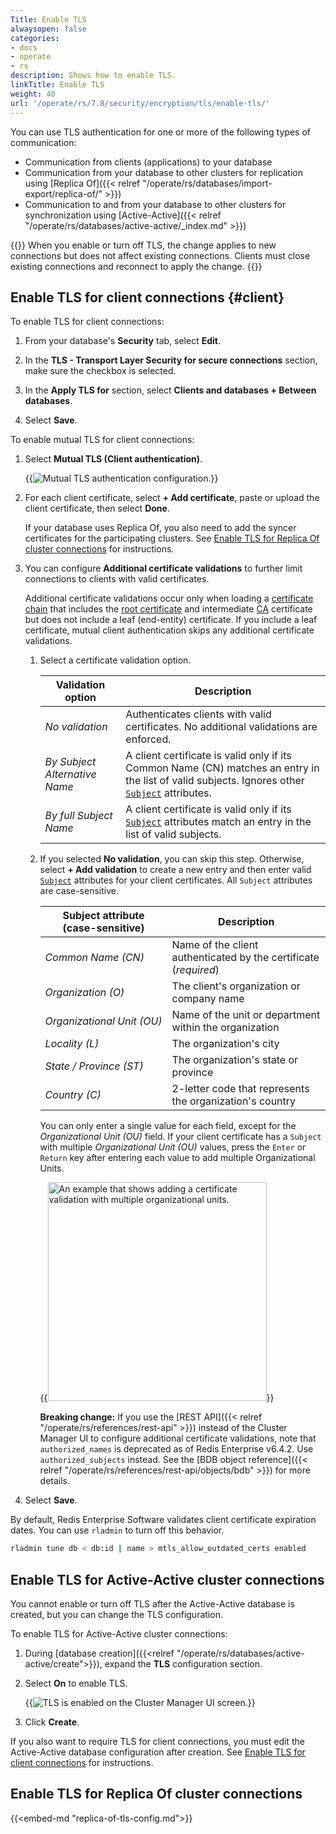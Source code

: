 ```yaml
---
Title: Enable TLS
alwaysopen: false
categories:
- docs
- operate
- rs
description: Shows how to enable TLS.
linkTitle: Enable TLS
weight: 40
url: '/operate/rs/7.8/security/encryption/tls/enable-tls/'
---
```


You can use TLS authentication for one or more of the following types of communication:

- Communication from clients (applications) to your database
- Communication from your database to other clusters for replication using [Replica Of]({{< relref "/operate/rs/databases/import-export/replica-of/" >}})
- Communication to and from your database to other clusters for synchronization using [Active-Active]({{< relref "/operate/rs/databases/active-active/_index.md" >}})

{{<note>}}
When you enable or turn off TLS, the change applies to new connections but does not affect existing connections. Clients must close existing connections and reconnect to apply the change.
{{</note>}}

## Enable TLS for client connections {#client}

To enable TLS for client connections:

1. From your database's **Security** tab, select **Edit**.

1. In the **TLS - Transport Layer Security for secure connections** section, make sure the checkbox is selected.

1. In the **Apply TLS for** section, select **Clients and databases + Between databases**.

1. Select **Save**.

To enable mutual TLS for client connections:

1. Select **Mutual TLS (Client authentication)**.

    {{<image filename="images/rs/screenshots/databases/security-mtls-clients-7-8-2.png"  alt="Mutual TLS authentication configuration.">}}

1. For each client certificate, select **+ Add certificate**, paste or upload the client certificate, then select **Done**.

    If your database uses Replica Of, you also need to add the syncer certificates for the participating clusters. See [Enable TLS for Replica Of cluster connections](#enable-tls-for-replica-of-cluster-connections) for instructions.

1. You can configure **Additional certificate validations** to further limit connections to clients with valid certificates.

    Additional certificate validations occur only when loading a [certificate chain](https://en.wikipedia.org/wiki/Chain_of_trust#Computer_security) that includes the [root certificate](https://en.wikipedia.org/wiki/Root_certificate) and intermediate [CA](https://en.wikipedia.org/wiki/Certificate_authority) certificate but does not include a leaf (end-entity) certificate. If you include a leaf certificate, mutual client authentication skips any additional certificate validations.

    1. Select a certificate validation option.

        | Validation option | Description |
        |-------------------|-------------|
        | _No validation_ | Authenticates clients with valid certificates. No additional validations are enforced. |
        | _By Subject Alternative Name_ | A client certificate is valid only if its Common Name (CN) matches an entry in the list of valid subjects. Ignores other [`Subject`](https://datatracker.ietf.org/doc/html/rfc5280#section-4.1.2.6) attributes. |
        | _By full Subject Name_ | A client certificate is valid only if its [`Subject`](https://datatracker.ietf.org/doc/html/rfc5280#section-4.1.2.6) attributes match an entry in the list of valid subjects. |

    1. If you selected **No validation**, you can skip this step. Otherwise, select **+ Add validation** to create a new entry and then enter valid [`Subject`](https://datatracker.ietf.org/doc/html/rfc5280#section-4.1.2.6) attributes for your client certificates. All `Subject` attributes are case-sensitive.

        | Subject attribute<br />(case-sensitive) | Description |
        |-------------------|-------------|
        | _Common Name (CN)_ | Name of the client authenticated by the certificate (_required_) |
        | _Organization (O)_ | The client's organization or company name |
        | <nobr>_Organizational Unit (OU)_</nobr> | Name of the unit or department within the organization |
        | _Locality (L)_ | The organization's city |
        | _State / Province (ST)_ | The organization's state or province |
        | _Country (C)_ | 2-letter code that represents the organization's country |

        You can only enter a single value for each field, except for the _Organizational Unit (OU)_ field. If your client certificate has a `Subject` with multiple  _Organizational Unit (OU)_ values, press the `Enter` or `Return` key after entering each value to add multiple Organizational Units.

        {{<image filename="images/rs/screenshots/databases/security-mtls-add-cert-validation-multi-ou.png" width="350px" alt="An example that shows adding a certificate validation with multiple organizational units.">}}

        **Breaking change:** If you use the [REST API]({{< relref "/operate/rs/references/rest-api" >}}) instead of the Cluster Manager UI to configure additional certificate validations, note that `authorized_names` is deprecated as of Redis Enterprise v6.4.2. Use `authorized_subjects` instead. See the [BDB object reference]({{< relref "/operate/rs/references/rest-api/objects/bdb" >}}) for more details.

1. Select **Save**.

By default, Redis Enterprise Software validates client certificate expiration dates.  You can use `rladmin` to turn off this behavior.

```sh
rladmin tune db < db:id | name > mtls_allow_outdated_certs enabled
```

## Enable TLS for Active-Active cluster connections

You cannot enable or turn off TLS after the Active-Active database is created, but you can change the TLS configuration.

To enable TLS for Active-Active cluster connections:

1. During [database creation]({{<relref "/operate/rs/databases/active-active/create">}}), expand the **TLS** configuration section.

1. Select **On** to enable TLS.

    {{<image filename="images/rs/screenshots/databases/active-active-databases/enable-tls-for-active-active-db.png" alt="TLS is enabled on the Cluster Manager UI screen.">}}

1. Click **Create**.

If you also want to require TLS for client connections, you must edit the Active-Active database configuration after creation. See [Enable TLS for client connections](#client) for instructions.

## Enable TLS for Replica Of cluster connections

{{<embed-md "replica-of-tls-config.md">}}
